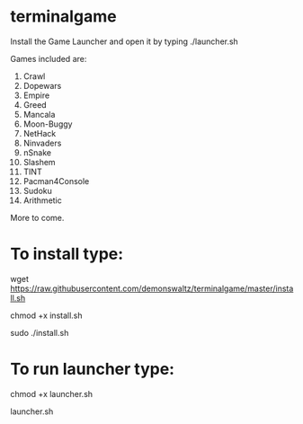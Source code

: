 # terminalgame
Install the Game Launcher and open it by typing ./launcher.sh

Games included are:

1. Crawl
2. Dopewars
3. Empire
4. Greed
5. Mancala
6. Moon-Buggy
7. NetHack
8. Ninvaders
9. nSnake
10. Slashem
11. TINT
12. Pacman4Console
13. Sudoku
14. Arithmetic

More to come.

# To install type: 

wget https://raw.githubusercontent.com/demonswaltz/terminalgame/master/install.sh 

chmod +x install.sh 

sudo ./install.sh

# To run launcher type:

chmod +x launcher.sh

launcher.sh
